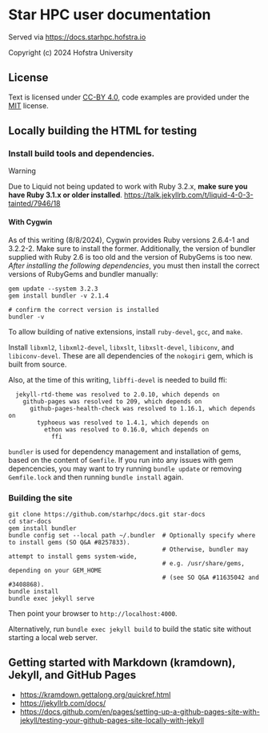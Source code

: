 
# Star HPC user documentation

Served via https://docs.starhpc.hofstra.io

Copyright (c) 2024
Hofstra University


## License

Text is licensed under [CC-BY 4.0](https://creativecommons.org/licenses/by/4.0/),
code examples are provided under the [MIT](https://opensource.org/licenses/MIT) license.


## Locally building the HTML for testing

### Install build tools and dependencies.

> [!WARNING]
> Due to Liquid not being updated to work with Ruby 3.2.x, **make sure you have Ruby 3.1.x or older installed**.
> https://talk.jekyllrb.com/t/liquid-4-0-3-tainted/7946/18
> 
> #### With Cygwin
> As of this writing (8/8/2024), Cygwin provides Ruby versions 2.6.4-1 and 3.2.2-2. Make sure to install the former. Additionally, the version of bundler supplied with Ruby 2.6 is too old and the version of RubyGems is too new. *After installing the following dependencies*, you must then install the correct versions of RubyGems and bundler manually:
> ```
> gem update --system 3.2.3
> gem install bundler -v 2.1.4
> 
> # confirm the correct version is installed
> bundler -v
> ```

To allow building of native extensions, install `ruby-devel`, `gcc`, and `make`.

Install `libxml2`, `libxml2-devel`, `libxslt`, `libxslt-devel`, `libiconv`,
and `libiconv-devel`. These are all dependencies of the `nokogiri` gem, which
is built from source.

Also, at the time of this writing, `libffi-devel` is needed to build ffi:
```
  jekyll-rtd-theme was resolved to 2.0.10, which depends on
    github-pages was resolved to 209, which depends on
      github-pages-health-check was resolved to 1.16.1, which depends on
        typhoeus was resolved to 1.4.1, which depends on
          ethon was resolved to 0.16.0, which depends on
            ffi
```

`bundler` is used for dependency management and installation of gems, based on the
content of `Gemfile`. If you run into any issues with gem depencencies, you may
want to try running `bundle update` or removing `Gemfile.lock` and then running
`bundle install` again.

### Building the site

```
git clone https://github.com/starhpc/docs.git star-docs
cd star-docs
gem install bundler
bundle config set --local path ~/.bundler  # Optionally specify where to install gems (SO Q&A #8257833).
                                           # Otherwise, bundler may attempt to install gems system-wide,
                                           # e.g. /usr/share/gems, depending on your GEM_HOME
                                           # (see SO Q&A #11635042 and #3408868).
bundle install
bundle exec jekyll serve
```

Then point your browser to `http://localhost:4000`.

Alternatively, run `bundle exec jekyll build` to build the static site without starting a local web server.


## Getting started with Markdown (kramdown), Jekyll, and GitHub Pages

- https://kramdown.gettalong.org/quickref.html
- https://jekyllrb.com/docs/
- https://docs.github.com/en/pages/setting-up-a-github-pages-site-with-jekyll/testing-your-github-pages-site-locally-with-jekyll
